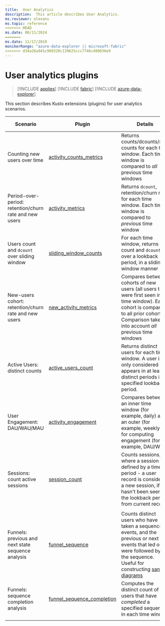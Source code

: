 ```yaml
---
title:  User Analytics
description:  This article describes User Analytics.
ms.reviewer: alexans
ms.topic: reference
<<<<<<< HEAD
ms.date: 08/11/2024
=======
ms.date: 11/17/2019
monikerRange: "azure-data-explorer || microsoft-fabric"
>>>>>>> d34a26a941c969320c139625ccc7746c400836e9
---
```

# User analytics plugins

> [!INCLUDE [applies](../includes/applies-to-version/applies.md)] [!INCLUDE [fabric](../includes/applies-to-version/fabric.md)] [!INCLUDE [azure-data-explorer](../includes/applies-to-version/azure-data-explorer.md)] 

This section describes Kusto extensions (plugins) for user analytics scenarios.

|Scenario|Plugin|Details|User Experience|
|--------|------|--------|-------|
| Counting new users over time | [activity_counts_metrics](activity-counts-metrics-plugin.md)|Returns counts/dcounts/new counts for each time window. Each time window is compared to *all* previous time windows|Kusto.Explorer: Report Gallery|
| Period-over-period: retention/churn rate and new users | [activity_metrics](activity-metrics-plugin.md)|Returns `dcount`, retention/churn rate for each time window. Each time window is compared to *previous* time window|Kusto.Explorer: Report Gallery|
| Users count and `dcount` over sliding window | [sliding_window_counts](sliding-window-counts-plugin.md)|For each time window, returns count and `dcount` over a lookback period, in a sliding window manner|
| New-users cohort: retention/churn rate and new users | [new_activity_metrics](new-activity-metrics-plugin.md)|Compares between cohorts of new users (all users that were first seen in time window). Each cohort is compared to all prior cohorts. Comparison takes into account *all* previous time windows|Kusto.Explorer: Report Gallery|
|Active Users: distinct counts |[active_users_count](active-users-count-plugin.md)|Returns distinct users for each time window. A user is only considered if it appears in at least X distinct periods in a specified lookback period.|
|User Engagement: DAU/WAU/MAU|[activity_engagement](activity-engagement-plugin.md)|Compares between an inner time window (for example, daily) and an outer (for example, weekly) for computing engagement (for example, DAU/WAU)|Kusto.Explorer: Report Gallery|
|Sessions: count active sessions|[session_count](session-count-plugin.md)|Counts sessions, where a session is defined by a time period - a user record is considered a new session, if it hasn't been seen in the lookback period from current record|
||||
|Funnels: previous and next state sequence analysis | [funnel_sequence](funnel-sequence-plugin.md)|Counts distinct users who have taken a sequence of events, and the previous or next events that led or were followed by the sequence. Useful for constructing [sankey diagrams](https://en.wikipedia.org/wiki/Sankey_diagram)||
|Funnels: sequence completion analysis|[funnel_sequence_completion](funnel-sequence-completion-plugin.md)|Computes the distinct count of users that have *completed* a specified sequence in each time window|
||||